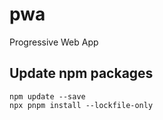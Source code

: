 # pwa
Progressive Web App


## Update npm packages
```
npm update --save
npx pnpm install --lockfile-only
```
